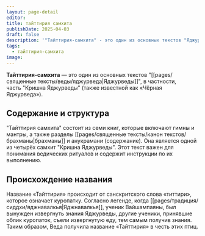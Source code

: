 ```yaml
---
layout: page-detail
editor: 
title: тайттирия самхита
publishDate: 2025-04-03
draft: false
description: '"Тайттирия-самхита" - это один из основных текстов "Яджурведы", в частности, часть "Кришна Яджурведы" (также известной как «Чёрная Яджурведа»).'
tags:
  - тайттирия-самхита
image:
---
```

**Тайттирия-самхита** — это один из основных текстов "[[pages/священные тексты/веды/яджурведа|Яджурведы]]", в частности, часть "Кришна Яджурведы" (также известной как «Чёрная Яджурведа»).

## Содержание и структура

"Тайттирия самхита" состоит из семи книг, которые включают гимны и мантры, а также разделы [[pages/священные тексты/канон текстов/брахманы|брахманы]] и анукрамани (содержание). Она является одной из четырёх самхит "Кришна Яджурведы". Этот текст важен для понимания ведических ритуалов и содержит инструкции по их выполнению.

## Происхождение названия

Название «Тайттирия» происходит от санскритского слова «титтири», которое означает куропатку. Согласно легенде, когда [[pages/традиция/сиддхи/яджнавалкья|Яджнавалкья]], ученик Вайшампаяны, был вынужден извергнуть знания Яджурведы, другие ученики, принявшие облик куропаток, съели извергнутую еду, тем самым получив знания. Таким образом, Веда получила название «Тайттирия» в честь этих птиц.
